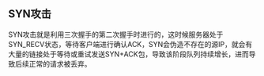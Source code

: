 ## SYN攻击
SYN攻击就是利用三次握手的第二次握手时进行的，这时候服务器处于SYN_RECV状态，等待客户端进行确认ACK，SYN会伪造不存在的源IP，就会有大量的链接处于等待或重试发送SYN+ACK包，导致该阶段队列持续增长，进而导致后续正常的请求被丢弃。